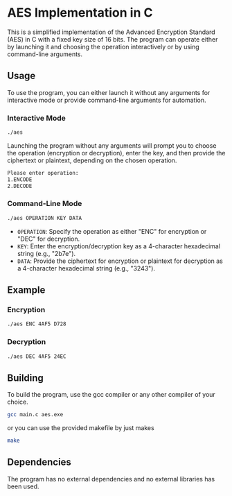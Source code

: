 # AES Implementation in C

This is a simplified implementation of the Advanced Encryption Standard (AES) in C with a fixed key size of 16 bits. The program can operate either by launching it and choosing the operation interactively or by using command-line arguments.

## Usage

To use the program, you can either launch it without any arguments for interactive mode or provide command-line arguments for automation.

### Interactive Mode

```bash
./aes
```

Launching the program without any arguments will prompt you to choose the operation (encryption or decryption), enter the key, and then provide the ciphertext or plaintext, depending on the chosen operation.

```bash
Please enter operation:
1.ENCODE
2.DECODE
```


### Command-Line Mode

```bash
./aes OPERATION KEY DATA
```

- `OPERATION`: Specify the operation as either "ENC" for encryption or "DEC" for decryption.
- `KEY`: Enter the encryption/decryption key as a 4-character hexadecimal string (e.g., "2b7e").
- `DATA`: Provide the ciphertext for encryption or plaintext for decryption as a 4-character hexadecimal string (e.g., "3243").

## Example

### Encryption

```bash
./aes ENC 4AF5 D728
```

### Decryption

```bash
./aes DEC 4AF5 24EC
```

## Building

To build the program, use the gcc compiler or any other compiler of your choice.

```bash
gcc main.c aes.exe
```
or you can use the provided makefile by just makes

```bash
make
```
## Dependencies

The program has no external dependencies and no external libraries has been used.

